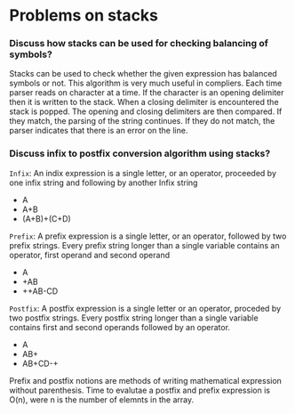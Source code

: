 # Problems on stacks

### Discuss how stacks can be used for checking balancing of symbols?

Stacks can be used to check whether the given expression has balanced symbols or not. This algorithm is very much useful in compliers. Each time parser reads on character at a time. If the character is an opening delimiter then it is written to the stack. When a closing delimiter is encountered the stack is popped. The opening and closing delimiters are then compared. If they match, the parsing of the string continues. If they do not match, the parser indicates that there is an error on the line.

### Discuss infix to postfix conversion algorithm using stacks?

`Infix`: An indix expression is a single letter, or an operator, proceeded by one infix string and following by another Infix string

- A
- A+B
- (A+B)+(C+D)

`Prefix`: A prefix expression is a single letter, or an operator, followed by two prefix strings. Every prefix string longer than a single variable contains an operator, first operand and second operand

- A
- +AB
- ++AB-CD

`Postfix`: A postfix expression is a single letter or an operator, proceded by two postfix strings. Every postfix string longer than a single variable contains first and second operands followed by an operator.

- A
- AB+
- AB+CD-+

Prefix and postfix notions are methods of writing mathematical expression without parenthesis. Time to evalutae a postfix and prefix expression is O(n), were n is the number of elemnts in the array.